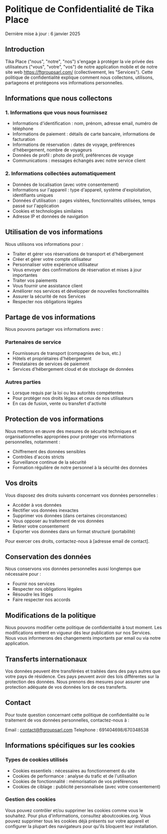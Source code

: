 # Politique de Confidentialité de Tika Place

Dernière mise à jour : 6 janvier 2025

## Introduction

Tika Place ("nous", "notre", "nos") s'engage à protéger la vie privée des utilisateurs ("vous", "votre", "vos") de notre application mobile et de notre site web https://ftgroupsarl.com/ (collectivement, les "Services"). Cette politique de confidentialité explique comment nous collectons, utilisons, partageons et protégeons vos informations personnelles.

## Informations que nous collectons

### 1. Informations que vous nous fournissez

- Informations d'identification : nom, prénom, adresse email, numéro de téléphone
- Informations de paiement : détails de carte bancaire, informations de facturation
- Informations de réservation : dates de voyage, préférences d'hébergement, nombre de voyageurs
- Données de profil : photo de profil, préférences de voyage
- Communications : messages échangés avec notre service client

### 2. Informations collectées automatiquement

- Données de localisation (avec votre consentement)
- Informations sur l'appareil : type d'appareil, système d'exploitation, identifiants uniques
- Données d'utilisation : pages visitées, fonctionnalités utilisées, temps passé sur l'application
- Cookies et technologies similaires
- Adresse IP et données de navigation

## Utilisation de vos informations

Nous utilisons vos informations pour :

- Traiter et gérer vos réservations de transport et d'hébergement
- Créer et gérer votre compte utilisateur
- Personnaliser votre expérience utilisateur
- Vous envoyer des confirmations de réservation et mises à jour importantes
- Traiter vos paiements
- Vous fournir une assistance client
- Améliorer nos services et développer de nouvelles fonctionnalités
- Assurer la sécurité de nos Services
- Respecter nos obligations légales

## Partage de vos informations

Nous pouvons partager vos informations avec :

### Partenaires de service
- Fournisseurs de transport (compagnies de bus, etc.)
- Hôtels et propriétaires d'hébergement
- Prestataires de services de paiement
- Services d'hébergement cloud et de stockage de données

### Autres parties
- Lorsque requis par la loi ou les autorités compétentes
- Pour protéger nos droits légaux et ceux de nos utilisateurs
- En cas de fusion, vente ou transfert d'activité

## Protection de vos informations

Nous mettons en œuvre des mesures de sécurité techniques et organisationnelles appropriées pour protéger vos informations personnelles, notamment :

- Chiffrement des données sensibles
- Contrôles d'accès stricts
- Surveillance continue de la sécurité
- Formation régulière de notre personnel à la sécurité des données

## Vos droits

Vous disposez des droits suivants concernant vos données personnelles :

- Accéder à vos données
- Rectifier vos données inexactes
- Supprimer vos données (dans certaines circonstances)
- Vous opposer au traitement de vos données
- Retirer votre consentement
- Exporter vos données dans un format structuré (portabilité)

Pour exercer ces droits, contactez-nous à [adresse email de contact].

## Conservation des données

Nous conservons vos données personnelles aussi longtemps que nécessaire pour :

- Fournir nos services
- Respecter nos obligations légales
- Résoudre les litiges
- Faire respecter nos accords

## Modifications de la politique

Nous pouvons modifier cette politique de confidentialité à tout moment. Les modifications entrent en vigueur dès leur publication sur nos Services. Nous vous informerons des changements importants par email ou via notre application.

## Transferts internationaux

Vos données peuvent être transférées et traitées dans des pays autres que votre pays de résidence. Ces pays peuvent avoir des lois différentes sur la protection des données. Nous prenons des mesures pour assurer une protection adéquate de vos données lors de ces transferts.

## Contact

Pour toute question concernant cette politique de confidentialité ou le traitement de vos données personnelles, contactez-nous à :

Email : contact@ftgroupsarl.com
Telephone : 691404698/670348538

## Informations spécifiques sur les cookies

### Types de cookies utilisés

- Cookies essentiels : nécessaires au fonctionnement du site
- Cookies de performance : analyse du trafic et de l'utilisation
- Cookies de fonctionnalité : mémorisation de vos préférences
- Cookies de ciblage : publicité personnalisée (avec votre consentement)

### Gestion des cookies

Vous pouvez contrôler et/ou supprimer les cookies comme vous le souhaitez. Pour plus d'informations, consultez aboutcookies.org. Vous pouvez supprimer tous les cookies déjà présents sur votre appareil et configurer la plupart des navigateurs pour qu'ils bloquent leur installation.
